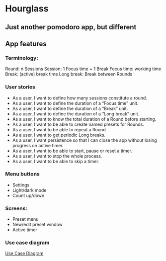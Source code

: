 # Hourglass
## Just another pomodoro app, but different

## App features

### Terminology:
Round: n Sessions
Session: 1 Focus time + 1 Break
Focus time: working time
Break: (active) break time
Long break: Break between Rounds

### User stories
- As a user, I want to define how many sessions constitute a round.
- As a user, I want to define the duration of a “Focus time” unit.
- As a user, I want to define the duration of a “Break” unit.
- As a user, I want to define the duration of a “Long break” unit.
- As a user, I want to know the total duration of a Round before starting.
- As a user, I want to be able to create named presets for Rounds.
- As a user, I want to be able to repeat a Round.
- As a user, I want to get periodic Long breaks.
- As a user, I want persistence so that I can close the app without losing progress on active timer.
- As a user, I want to be able to start, pause or reset a timer.
- As a user, I want to stop the whole process.
- As a user, I want to be able to skip a timer.

### Menu buttons
- Settings
- Light/dark mode
- Count up/down

### Screens:
- Preset menu
- New/edit preset window
- Active timer

### Use case diagram
[Use Case Diagram](https://drive.google.com/file/d/1hcFDjMyh-52QIAnwcgDh43i_RizwfcCt/view?usp=sharing 'Use case diagram')

